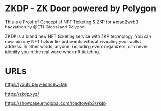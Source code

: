 # ZKDP - ZK Door powered by Polygon

This is a Proof of Concept of NFT Ticketing & ZKP for #road2web3 hackathon by @ETHGlobal and Polygon.

ZKDP is a brand new NFT ticketing service with ZKP technology. You can now join any NFT holder limited events without revealing your wallet address. In other words, anyone, inclluding event organizers, can never identify you in the real world when nft ticketing.

# URLs

https://youtu.be/y-hohc8QEME

https://zkdp.xyz/

https://showcase.ethglobal.com/roadtoweb3/zkdp
